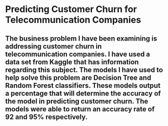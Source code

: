 # Predicting Customer Churn for Telecommunication Companies

## The business problem I have been examining is addressing customer churn in telecommunication companies. I have used a data set from Kaggle that has information regarding this subject. The models I have used to help solve this problem are Decision Tree and Random Forest classifiers. These models output a percentage that will determine the accuracy of the model in predicting customer churn. The models were able to return an accuracy rate of 92 and 95% respectively. 

